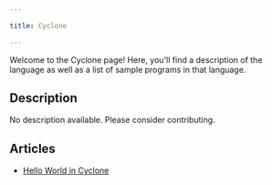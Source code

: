 ```yaml
---

title: Cyclone

---
```


Welcome to the Cyclone page! Here, you'll find a description of the language as well as a list of sample programs in that language.

## Description

No description available. Please consider contributing.

## Articles

- [Hello World in Cyclone](https://sampleprograms.io/projects/hello-world/cyclone)